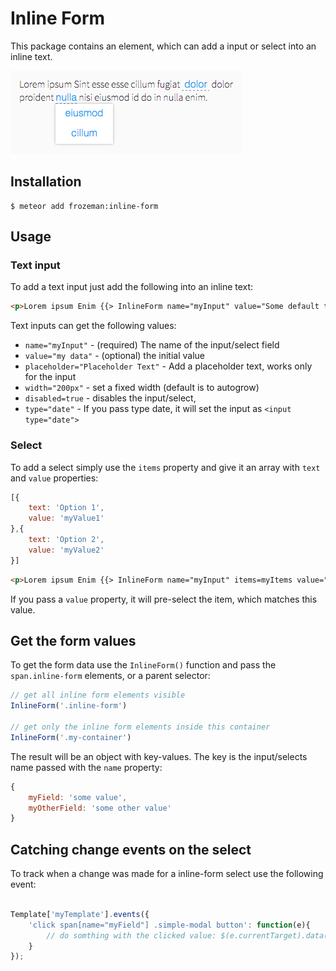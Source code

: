 # Inline Form

This package contains an element, which can add a input or select into an inline text.

![screenshot](screenshot.png)

## Installation

    $ meteor add frozeman:inline-form


## Usage

### Text input

To add a text input just add the following into an inline text:

```html
<p>Lorem ipsum Enim {{> InlineForm name="myInput" value="Some default text"}} irure qui tempor velit do Ut id elit cupidatat reprehenderit do labore dolor Ut enim in.</p>
```

Text inputs can get the following values:


- `name="myInput"` - (required) The name of the input/select field
- `value="my data"` - (optional) the initial value
- `placeholder="Placeholder Text"` - Add a placeholder text, works only for the input
- `width="200px"` - set a fixed width (default is to autogrow)
- `disabled=true` - disables the input/select,
- `type="date"` - If you pass type date, it will set the input as `<input type="date">`


### Select

To add a select simply use the `items` property and give it an array with `text` and `value` properties:

```js
[{
    text: 'Option 1',
    value: 'myValue1'
},{
    text: 'Option 2',
    value: 'myValue2'
}]
```

```html
<p>Lorem ipsum Enim {{> InlineForm name="myInput" items=myItems value="myValue2"}} irure qui tempor velit do Ut id elit cupidatat reprehenderit do labore dolor Ut enim in.</p>
```

If you pass a `value` property, it will pre-select the item, which matches this value.

## Get the form values

To get the form data use the `InlineForm()` function and pass the `span.inline-form` elements, or a parent selector:

```js
// get all inline form elements visible
InlineForm('.inline-form')

// get only the inline form elements inside this container
InlineForm('.my-container')
```

The result will be an object with key-values. The key is the input/selects name passed with the `name` property:

```js
{
    myField: 'some value',
    myOtherField: 'some other value'
}
```

## Catching change events on the select

To track when a change was made for a inline-form select use the following event:

```js

Template['myTemplate'].events({
    'click span[name="myField"] .simple-modal button': function(e){
        // do somthing with the clicked value: $(e.currentTarget).data('value'))
    }
});
```